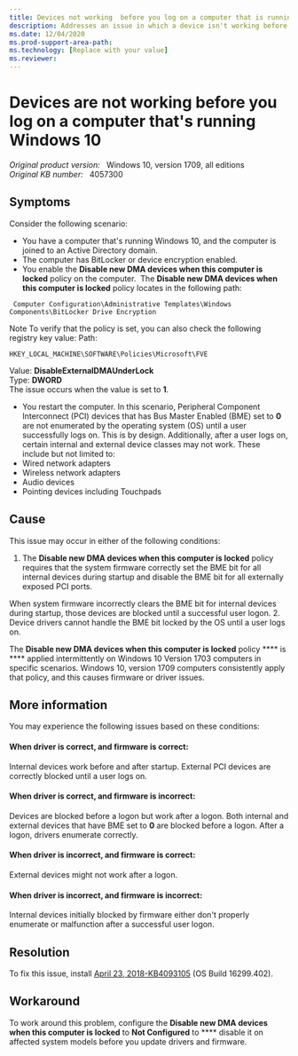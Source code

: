 ```yaml
---
title: Devices not working  before you log on a computer that is running Windows 10
description: Addresses an issue in which a device isn't working before a logon in Windows 10. For example, wireless doesn't connect until a user logon.
ms.date: 12/04/2020
ms.prod-support-area-path: 
ms.technology: [Replace with your value]
ms.reviewer: 
---
```

# Devices are not working before you log on a computer that's running Windows 10

_Original product version:_ &nbsp; Windows 10, version 1709, all editions  
_Original KB number:_ &nbsp; 4057300

## Symptoms

Consider the following scenario:
- You have a computer that's running Windows 10, and the computer is joined to an Active Directory domain.
- The computer has BitLocker or device encryption enabled.
- You enable the **Disable new DMA devices when this computer is locked** policy on the computer. 
The **Disable new DMA devices when this computer is locked** policy locates in the following path:

```
 Computer Configuration\Administrative Templates\Windows Components\BitLocker Drive Encryption
```

Note
To verify that the policy is set, you can also check the following registry key value:
Path: 
```
HKEY_LOCAL_MACHINE\SOFTWARE\Policies\Microsoft\FVE
```

Value: **DisableExternalDMAUnderLock**  
Type: **DWORD**  
The issue occurs when the value is set to **1**.

- You restart the computer.
 In this scenario, Peripheral Component Interconnect (PCI) devices that has Bus Master Enabled (BME) set to **0** are not enumerated by the operating system (OS) until a user successfully logs on. This is by design. 
 Additionally, after a user logs on, certain internal and external device classes may not work. These include but not limited to: 
- Wired network adapters 
- Wireless network adapters 
- Audio devices 
- Pointing devices including Touchpads 

## Cause

This issue may occur in either of the following conditions: 
1. The **Disable new DMA devices when this computer is locked** policy requires that the system firmware correctly set the BME bit for all internal devices during startup and disable the BME bit for all externally exposed PCI ports.

When system firmware incorrectly clears the BME bit for internal devices during startup, those devices are blocked until a successful user logon. 
2. Device drivers cannot handle the BME bit locked by the OS until a user logs on. 

The **Disable new DMA devices when this computer is locked** policy **** is **** applied intermittently on Windows 10 Version 1703 computers in specific scenarios. Windows 10, version 1709 computers consistently apply that policy, and this causes firmware or driver issues. 

## More information

You may experience the following issues based on these conditions: 

#### When driver is correct, and firmware is correct: 

Internal devices work before and after startup. External PCI devices are correctly blocked until a user logs on. 

#### When driver is correct, and firmware is incorrect: 

Devices are blocked before a logon but work after a logon. Both internal and external devices that have BME set to **0** are blocked before a logon. After a logon, drivers enumerate correctly. 

#### When driver is incorrect, and firmware is correct: 

External devices might not work after a logon. 

#### When driver is incorrect, and firmware is incorrect: 

Internal devices initially blocked by firmware either don't properly enumerate or malfunction after a successful user logon. 

## Resolution

To fix this issue, install [April 23, 2018-KB4093105](https://support.microsoft.com/help/4093105/windows-10-update-kb4093105) (OS Build 16299.402). 

## Workaround

To work around this problem, configure the **Disable new DMA devices when this computer is locked** to **Not Configured** to **** disable it on affected system models before you update drivers and firmware.
